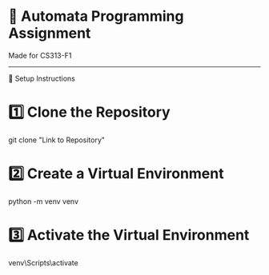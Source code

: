 # 🐍 Automata Programming Assignment

Made for CS313-F1

---

 🚀 Setup Instructions

# 1️⃣ Clone the Repository
git clone "Link to Repository"
# 2️⃣ Create a Virtual Environment
python -m venv venv
# 3️⃣ Activate the Virtual Environment
venv\Scripts\activate
